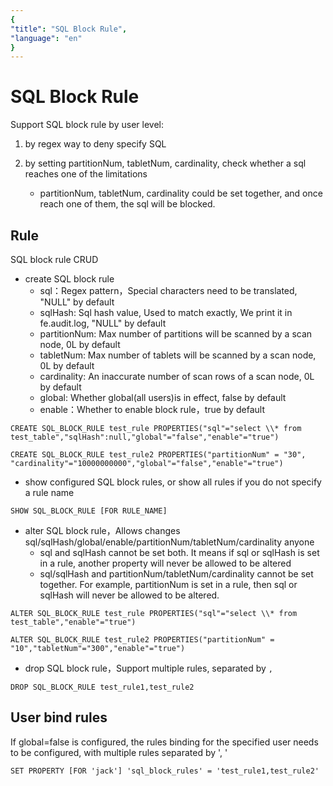 ```yaml
---
{
"title": "SQL Block Rule",
"language": "en"
}
---
```


<!-- 
Licensed to the Apache Software Foundation (ASF) under one
or more contributor license agreements.  See the NOTICE file
distributed with this work for additional information
regarding copyright ownership.  The ASF licenses this file
to you under the Apache License, Version 2.0 (the
"License"); you may not use this file except in compliance
with the License.  You may obtain a copy of the License at

  http://www.apache.org/licenses/LICENSE-2.0

Unless required by applicable law or agreed to in writing,
software distributed under the License is distributed on an
"AS IS" BASIS, WITHOUT WARRANTIES OR CONDITIONS OF ANY
KIND, either express or implied.  See the License for the
specific language governing permissions and limitations
under the License.
-->

# SQL Block Rule

Support SQL block rule by user level:

1. by regex way to deny specify SQL

2. by setting partitionNum, tabletNum, cardinality, check whether a sql reaches one of the limitations
   - partitionNum, tabletNum, cardinality could be set together, and once reach one of them, the sql will be blocked.

## Rule

SQL block rule CRUD
- create SQL block rule
    - sql：Regex pattern，Special characters need to be translated, "NULL" by default
    - sqlHash: Sql hash value, Used to match exactly, We print it in fe.audit.log, "NULL" by default
    - partitionNum: Max number of partitions will be scanned by a scan node, 0L by default
    - tabletNum: Max number of tablets will be scanned by a scan node, 0L by default
    - cardinality: An inaccurate number of scan rows of a scan node, 0L by default
    - global: Whether global(all users)is in effect, false by default
    - enable：Whether to enable block rule，true by default
```
CREATE SQL_BLOCK_RULE test_rule PROPERTIES("sql"="select \\* from test_table","sqlHash":null,"global"="false","enable"="true")
```

```
CREATE SQL_BLOCK_RULE test_rule2 PROPERTIES("partitionNum" = "30", "cardinality"="10000000000","global"="false","enable"="true")
```

- show configured SQL block rules, or show all rules if you do not specify a rule name
```
SHOW SQL_BLOCK_RULE [FOR RULE_NAME]
```
- alter SQL block rule，Allows changes sql/sqlHash/global/enable/partitionNum/tabletNum/cardinality anyone
  - sql and sqlHash cannot be set both. It means if sql or sqlHash is set in a rule, another property will never be allowed to be altered
  - sql/sqlHash and partitionNum/tabletNum/cardinality cannot be set together. For example, partitionNum is set in a rule, then sql or sqlHash will never be allowed to be altered.
```
ALTER SQL_BLOCK_RULE test_rule PROPERTIES("sql"="select \\* from test_table","enable"="true")
```

```
ALTER SQL_BLOCK_RULE test_rule2 PROPERTIES("partitionNum" = "10","tabletNum"="300","enable"="true")
```

- drop SQL block rule，Support multiple rules, separated by `,`
```
DROP SQL_BLOCK_RULE test_rule1,test_rule2
```

## User bind rules
If global=false is configured, the rules binding for the specified user needs to be configured, with multiple rules separated by ', '
```
SET PROPERTY [FOR 'jack'] 'sql_block_rules' = 'test_rule1,test_rule2'
```
